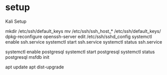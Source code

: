 # setup
Kali Setup

mkdir /etc/ssh/default_keys
mv /etc/ssh/ssh_host_* /etc/ssh/default_keys/
dpkg-reconfigure openssh-server
edit /etc/ssh/sshd_config
systemctl enable ssh.service
systemctl start ssh.service
systemctl status ssh.service

systemctl enable postgresql
systemctl start postgresql
systemctl status postgresql
msfdb init

apt update
apt dist-upgrade
